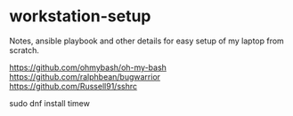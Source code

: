 # workstation-setup
Notes, ansible playbook and other details for easy setup of my laptop from scratch.

https://github.com/ohmybash/oh-my-bash
https://github.com/ralphbean/bugwarrior
https://github.com/Russell91/sshrc

sudo dnf install timew
